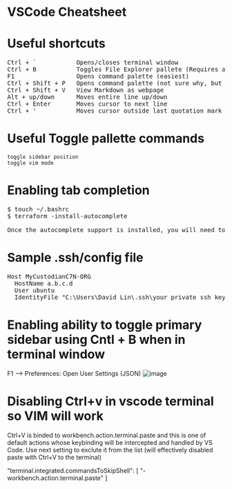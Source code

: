 # VSCode Cheatsheet

# Useful shortcuts
<pre>
Ctrl + `           Opens/closes terminal window
Ctrl + B           Toggles File Explorer pallete (Requires addition setting to work in terminal; see below for details)
F1                 Opens command palette (easiest)
Ctrl + Shift + P   Opens command palette (not sure why, but everyone uses this instead of F1)
Ctrl + Shift + V   View Markdown as webpage
Alt + up/down      Moves entire line up/down
Ctrl + Enter       Moves cursor to next line
Ctrl + '           Moves cursor outside last quotation mark
</pre>

# Useful Toggle pallette commands
```
toggle sidebar position
toggle vim mode
```

# Enabling tab completion
<pre>
$ touch ~/.bashrc
$ terraform -install-autocomplete

Once the autocomplete support is installed, you will need to restart your shell.
</pre>
# Sample .ssh/config file
<pre>
Host MyCustodianC7N-ORG
  HostName a.b.c.d
  User ubuntu
  IdentityFile "C:\Users\David Lin\.ssh\your_private_ssh_key.pem"
</pre>

# Enabling ability to toggle primary sidebar using Cntl + B when in terminal window
F1 --> Preferences: Open User Settings (JSON)
![image](https://github.com/davidclin/vscode-cheatsheet/assets/6853545/feaf1423-cd0b-4fb1-b579-72a9fb5ffd40)


# Disabling Ctrl+v in vscode terminal so VIM will work
Ctrl+V is binded to workbench.action.terminal.paste and this is one of default actions whose keybinding will be intercepted and handled by VS Code. Use next setting to exclute it from the list (will effectively disabled paste with Ctrl+V to the terminal)

"terminal.integrated.commandsToSkipShell": [
    "-workbench.action.terminal.paste"
]
